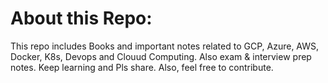 # About this Repo:
<p>This repo includes Books and important notes related to GCP, Azure, AWS, Docker, K8s, Devops and Clouud Computing. Also exam & interview prep notes.
Keep learning and Pls share. Also, feel free to contribute.</p>
